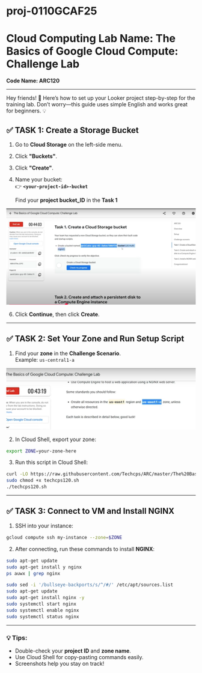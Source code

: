 # proj-0110GCAF25
# Cloud Computing Lab Name: The Basics of Google Cloud Compute: Challenge Lab  
**Code Name: ARC120**

---

Hey friends! 👋 Here’s how to set up your Looker project step-by-step for the training lab. Don’t worry—this guide uses simple English and works great for beginners. 💡

## ✅ TASK 1: Create a Storage Bucket

1. Go to **Cloud Storage** on the left-side menu.  
2. Click **"Buckets"**.  
3. Click **"Create"**.  
4. Name your bucket:  
   👉 **`<your-project-id>-bucket`**

   Find your **project bucket_ID** in the **Task 1**

![Find your project bucket_ID at Task 1](https://github.com/cloudrebelzero-maker/proj-0110GCAF25/blob/35cbb4d9f0fc62a244fb4aba34dbf548f4f654b8/Screenshot%202025-08-02%20213309.png?raw=true)
   
6. Click **Continue**, then click **Create**.

---

## ✅ TASK 2: Set Your Zone and Run Setup Script

1. Find your **zone** in the **Challenge Scenario**.  
   Example: `us-central1-a`  

![Find your zone](https://github.com/cloudrebelzero-maker/proj-0110GCAF25/blob/35cbb4d9f0fc62a244fb4aba34dbf548f4f654b8/Screenshot%202025-08-02%20213716.png?raw=true)
   

2. In Cloud Shell, export your zone:

```bash
export ZONE=your-zone-here
```

3. Run this script in Cloud Shell:

```bash
curl -LO https://raw.githubusercontent.com/Techcps/ARC/master/The%20Basics%20of%20Google%20Cloud%20Compute%3A%20Challenge%20Lab/techcps120.sh
sudo chmod +x techcps120.sh
./techcps120.sh
```

---

## ✅ TASK 3: Connect to VM and Install NGINX

1. SSH into your instance:

```bash
gcloud compute ssh my-instance --zone=$ZONE
```

2. After connecting, run these commands to install **NGINX**:

```bash
sudo apt-get update
sudo apt-get install y nginx
ps auwx | grep nginx
```

```bash
sudo sed -i '/bullseye-backports/s/^/#/' /etc/apt/sources.list
sudo apt-get update
sudo apt-get install nginx -y
sudo systemctl start nginx
sudo systemctl enable nginx
sudo systemctl status nginx
```

---

### 💡 Tips:
- Double-check your **project ID** and **zone name**.
- Use Cloud Shell for copy-pasting commands easily.
- Screenshots help you stay on track!
